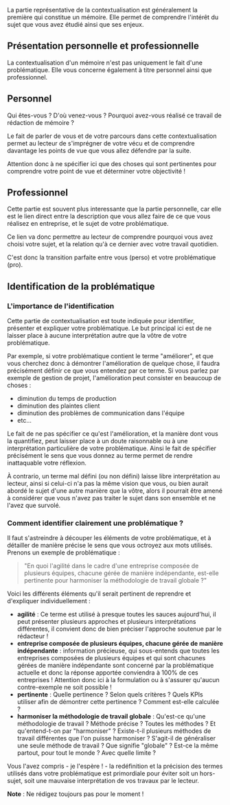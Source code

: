 La partie représentative de la contextualisation est généralement la première qui constitue un mémoire. Elle permet de comprendre l'intérêt du sujet que vous avez étudié ainsi que ses enjeux.

## Présentation personnelle et professionnelle

La contextualisation d'un mémoire n'est pas uniquement le fait d'une problématique. Elle vous concerne également à titre personnel ainsi que professionnel.

## Personnel

Qui êtes-vous ? D'où venez-vous ? Pourquoi avez-vous réalisé ce travail de rédaction de mémoire ?

Le fait de parler de vous et de votre parcours dans cette contextualisation permet au lecteur de s'imprégner de votre vécu et de comprendre davantage les points de vue que vous allez défendre par la suite.

Attention donc à ne spécifier ici que des choses qui sont pertinentes pour comprendre votre point de vue et déterminer votre objectivité !

## Professionnel

Cette partie est souvent plus interessante que la partie personnelle, car elle est le lien direct entre la description que vous allez faire de ce que vous réalisez en entreprise, et le sujet de votre problématique. 

Ce lien va donc permettre au lecteur de comprendre pourquoi vous avez choisi votre sujet, et la relation qu'à ce dernier avec votre travail quotidien. 

C'est donc la transition parfaite entre vous (perso) et votre problématique (pro).

## Identification de la problématique

### L'importance de l'identification

Cette partie de contextualisation est toute indiquée pour identifier, présenter et expliquer votre problématique. Le but principal ici est de ne laisser place à aucune interprétation autre que la vôtre de votre problématique.

Par exemple, si votre problématique contient le terme "améliorer", et que vous cherchez donc à démontrer l'amélioration de quelque chose, il faudra précisément définir ce que vous entendez par ce terme. Si vous parlez par exemple de gestion de projet, l'amélioration peut consister en beaucoup de choses : 

- diminution du temps de production
- diminution des plaintes client
- diminution des problèmes de communication dans l'équipe
- etc...

Le fait de ne pas spécifier ce qu'est l'amélioration, et la manière dont vous la quantifiez, peut laisser place à un doute raisonnable ou à une interprétation particulière de votre problématique. Ainsi le fait de spécifier précisément le sens que vous donnez au terme permet de rendre inattaquable votre réflexion.

À contrario, un terme mal défini (ou non défini) laisse libre interprétation au lecteur, ainsi si celui-ci n'a pas la même vision que vous, ou bien aurait abordé le sujet d'une autre manière que la vôtre, alors il pourrait être amené à considérer que vous n'avez pas traiter le sujet dans son ensemble et ne l'avez que survolé.

### Comment identifier clairement une problématique ?

Il faut s'astreindre à découper les éléments de votre problématique, et à détailler de manière précise le sens que vous octroyez aux mots utilisés. Prenons un exemple de problématique : 

>"En quoi l'agilité dans le cadre d'une entreprise composée de plusieurs équipes, chacune gérée de manière indépendante, est-elle pertinente pour harmoniser la méthodologie de travail globale ?"

Voici les différents éléments qu'il serait pertinent de reprendre et d'expliquer individuellement : 

- **agilité** : Ce terme est utilisé à presque toutes les sauces aujourd'hui, il peut présenter plusieurs approches et plusieurs interprétations différentes, il convient donc de bien préciser l'approche soutenue par le rédacteur !
- **entreprise composée de plusieurs équipes, chacune gérée de manière indépendante** : information précieuse, qui sous-entends que toutes les entreprises composées de plusieurs équipes et qui sont chacunes gérées de manière indépendante sont concerné par la problématique actuelle et donc la réponse apportée conviendra à 100% de ces entreprises ! Attention donc ici à la formulation ou à s'assurer qu'aucun contre-exemple ne soit possible !
- **pertinente** : Quelle pertinence ? Selon quels critères ? Quels KPIs utiliser afin de démontrer cette pertinence ? Comment est-elle calculée ?
- **harmoniser la méthodologie de travail globale** : Qu'est-ce qu'une méthodologie de travail ? Méthode précise ? Toutes les méthodes ? Et qu'entend-t-on par "harmoniser" ? Existe-t-il plusieurs méthodes de travail différentes que l'on puisse harmoniser ? S'agit-il de généraliser une seule méthode de travail ? Que signifie "globale" ? Est-ce la même partout, pour tout le monde ? Avec quelle limite ?

Vous l'avez compris - je l'espère ! - la redéfinition et la précision des termes utilisés dans votre problématique est primordiale pour éviter soit un hors-sujet, soit une mauvaise interprétation de vos travaux par le lecteur.

**Note** : Ne rédigez toujours pas pour le moment !
